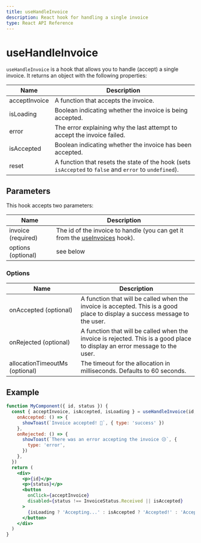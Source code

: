 ```yaml
---
title: useHandleInvoice
description: React hook for handling a single invoice
type: React API Reference
---
```


# useHandleInvoice

`useHandleInvoice` is a hook that allows you to handle (accept) a single invoice. It returns an object with the following properties:

| Name          | Description                                                                                             |
| ------------- | ------------------------------------------------------------------------------------------------------- |
| acceptInvoice | A function that accepts the invoice.                                                                    |
| isLoading     | Boolean indicating whether the invoice is being accepted.                                               |
| error         | The error explaining why the last attempt to accept the invoice failed.                                 |
| isAccepted    | Boolean indicating whether the invoice has been accepted.                                               |
| reset         | A function that resets the state of the hook (sets `isAccepted` to `false` and `error` to `undefined`). |

## Parameters

This hook accepts two parameters:

| Name               | Description                                                                                                                 |
| ------------------ | --------------------------------------------------------------------------------------------------------------------------- |
| invoice (required) | The id of the invoice to handle (you can get it from the [useInvoices](/docs/creators/javascript/react/use-invoices) hook). |
| options (optional) | see below                                                                                                                   |

### Options

| Name                           | Description                                                                                                                 |
| ------------------------------ | --------------------------------------------------------------------------------------------------------------------------- |
| onAccepted (optional)          | A function that will be called when the invoice is accepted. This is a good place to display a success message to the user. |
| onRejected (optional)          | A function that will be called when the invoice is rejected. This is a good place to display an error message to the user.  |
| allocationTimeoutMs (optional) | The timeout for the allocation in milliseconds. Defaults to 60 seconds.                                                     |

## Example

```jsx
function MyComponent({ id, status }) {
  const { acceptInvoice, isAccepted, isLoading } = useHandleInvoice(id, {
    onAccepted: () => {
      showToast(`Invoice accepted! 💸`, { type: 'success' })
    },
    onRejected: () => {
      showToast(`There was an error accepting the invoice 😥`, {
        type: 'error',
      })
    },
  })
  return (
    <div>
      <p>{id}</p>
      <p>{status}</p>
      <button
        onClick={acceptInvoice}
        disabled={status !== InvoiceStatus.Received || isAccepted}
      >
        {isLoading ? 'Accepting...' : isAccepted ? 'Accepted!' : 'Accept'}
      </button>
    </div>
  )
}
```
